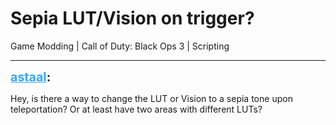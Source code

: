 # Sepia LUT/Vision on trigger?
Game Modding | Call of Duty: Black Ops 3 | Scripting

---
<strong style="font-size: 1.4em;"><span style="text-decoration: underline;text-decoration-color: #34a7f9;"><span style="color:#34a7f9;">astaal</span></span>:</strong>

<p>Hey, is there a way to change the LUT or Vision to a sepia tone upon teleportation? Or at least have two areas with different LUTs?</p>
